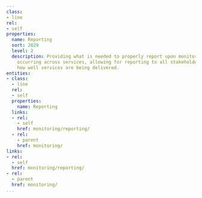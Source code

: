 ```yaml
---
class:
- line
rel:
- self
properties:
  name: Reporting
  sort: 2029
  level: 2
  description: Providing what is needed to properly report upon monitoring that is
    occurring across services, allowing for reporting to all stakeholders regarding
    how well services are being delivered.
entities:
- class:
  - line
  rel:
  - self
  properties:
    name: Reporting
  links:
  - rel:
    - self
    href: monitoring/reporting/
  - rel:
    - parent
    href: monitoring/
links:
- rel:
  - self
  href: monitoring/reporting/
- rel:
  - parent
  href: monitoring/
...
```

